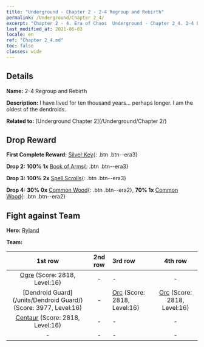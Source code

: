 ```yaml
---
title: "Underground - Chapter 2 - 2-4 Regroup and Rebirth"
permalink: /Underground/Chapter 2_4/
excerpt: "Chapter 2 - 4. Era of Chaos  Underground - Chapter 2_4. 2-4 Regroup and Rebirth"
last_modified_at: 2021-06-03
locale: en
ref: "Chapter 2_4.md"
toc: false
classes: wide
---
```


## Details

 **Name:** 2-4 Regroup and Rebirth

 **Description:** I have lived for ten thousand years... perhaps longer. I am the oldest of the dendroids.

 **Related to:** [Underground Chapter 2](/Underground/Chapter 2/)

## Drop Reward

 **First Complete Reward:** [Silver Key](/Items/con_693/){: .btn .btn--era3}

 **Drop 2:** **100% 1x** [Book of Arms](/Items/mat_18/){: .btn .btn--era3}

 **Drop 3:** **100% 2x** [Spell Scrolls](/Items/con_694/){: .btn .btn--era3}

 **Drop 4:** **30% 0x** [Common Wood](/Items/mat_7/){: .btn .btn--era2}, **70% 1x** [Common Wood](/Items/mat_7/){: .btn .btn--era2}


## Fight against Team
 **Hero:** [Ryland](/heroes/Ryland/)

 **Team:**


  | 1st row | 2nd row | 3rd row | 4th row |
  |:----:|:----:|:----|:----:|
  | [Ogre](/units/Ogre/) (Score: 2818, Level:16)  | - | - | - |
  | [Dendroid Guard](/units/Dendroid Guard/) (Score: 3977, Level:16)  | - | [Orc](/units/Orc/) (Score: 2818, Level:16)  | [Orc](/units/Orc/) (Score: 2818, Level:16)  |
  | [Centaur](/units/Centaur/) (Score: 2818, Level:16)  | - | - | - |
  | - | - | - | - |


